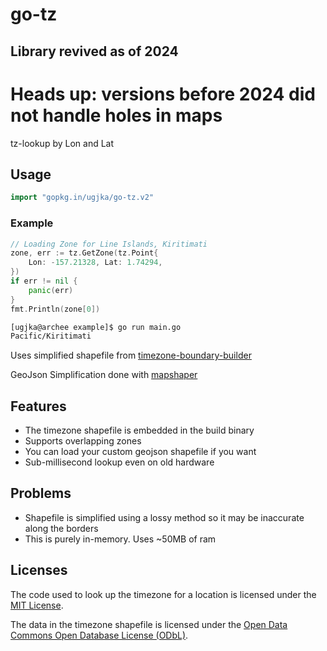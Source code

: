 # go-tz

## Library revived as of 2024

# Heads up: versions before 2024 did not handle holes in maps

tz-lookup by Lon and Lat

## Usage

```go
import "gopkg.in/ugjka/go-tz.v2"
```

### Example

```go
// Loading Zone for Line Islands, Kiritimati
zone, err := tz.GetZone(tz.Point{
    Lon: -157.21328, Lat: 1.74294,
})
if err != nil {
    panic(err)
}
fmt.Println(zone[0])
```

```bash
[ugjka@archee example]$ go run main.go
Pacific/Kiritimati
```

Uses simplified shapefile from [timezone-boundary-builder](https://github.com/evansiroky/timezone-boundary-builder/)

GeoJson Simplification done with [mapshaper](http://mapshaper.org/)

## Features

- The timezone shapefile is embedded in the build binary
- Supports overlapping zones
- You can load your custom geojson shapefile if you want
- Sub-millisecond lookup even on old hardware

## Problems

- Shapefile is simplified using a lossy method so it may be inaccurate along the borders
- This is purely in-memory. Uses ~50MB of ram

## Licenses

The code used to look up the timezone for a location is licensed under the [MIT License](https://opensource.org/licenses/MIT).

The data in the timezone shapefile is licensed under the [Open Data Commons Open Database License (ODbL)](http://opendatacommons.org/licenses/odbl/).
